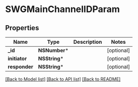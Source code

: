 # SWGMainChannelIDParam

## Properties
Name | Type | Description | Notes
------------ | ------------- | ------------- | -------------
**_id** | **NSNumber*** |  | [optional] 
**initiator** | **NSString*** |  | [optional] 
**responder** | **NSString*** |  | [optional] 

[[Back to Model list]](../README.md#documentation-for-models) [[Back to API list]](../README.md#documentation-for-api-endpoints) [[Back to README]](../README.md)


